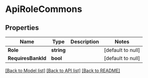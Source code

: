 # ApiRoleCommons

## Properties
Name | Type | Description | Notes
------------ | ------------- | ------------- | -------------
**Role** | **string** |  | [default to null]
**RequiresBankId** | **bool** |  | [default to null]

[[Back to Model list]](../README.md#documentation-for-models) [[Back to API list]](../README.md#documentation-for-api-endpoints) [[Back to README]](../README.md)


